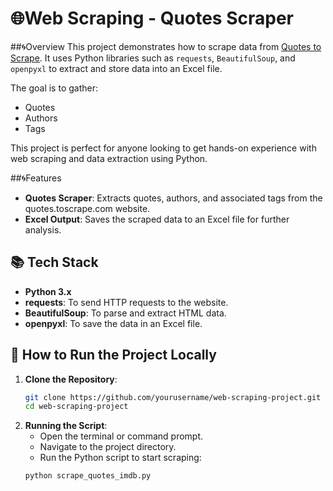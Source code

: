 # 🌐Web Scraping - Quotes Scraper

##🌀Overview
This project demonstrates how to scrape data from [Quotes to Scrape](http://quotes.toscrape.com). It uses Python libraries such as `requests`, `BeautifulSoup`, and `openpyxl` to extract and store data into an Excel file.

The goal is to gather:
- Quotes
- Authors
- Tags

This project is perfect for anyone looking to get hands-on experience with web scraping and data extraction using Python.

##🌀Features
- **Quotes Scraper**: Extracts quotes, authors, and associated tags from the quotes.toscrape.com website.
- **Excel Output**: Saves the scraped data to an Excel file for further analysis.

## 📚 Tech Stack
- **Python 3.x**
- **requests**: To send HTTP requests to the website.
- **BeautifulSoup**: To parse and extract HTML data.
- **openpyxl**: To save the data in an Excel file.

## 🚀 How to Run the Project Locally

1. **Clone the Repository**:
   ```bash
   git clone https://github.com/yourusername/web-scraping-project.git
   cd web-scraping-project
   ```
2. **Running the Script**:
   - Open the terminal or command prompt.
   - Navigate to the project directory.
   - Run the Python script to start scraping:
   ```bash
   python scrape_quotes_imdb.py
   ```
